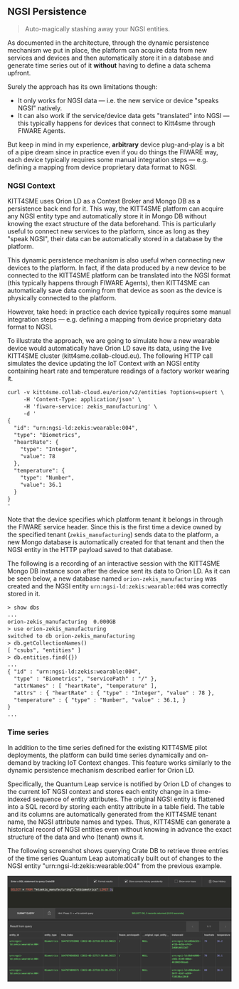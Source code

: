 NGSI Persistence
----------------
> Auto-magically stashing away your NGSI entities.

As documented in the architecture, through the dynamic persistence
mechanism we put in place, the platform can acquire data from new
services and devices and then automatically store it in a database
and generate time series out of it **without** having to define a
data schema upfront.

Surely the approach has its own limitations though: 

* It only works for NGSI data — i.e. the new service or device
  "speaks NGSI" natively.
* It can also work if the service/device data gets "translated"
  into NGSI — this typically happens for devices that connect to
  Kitt4sme through FIWARE Agents.
  
But keep in mind in my experience, **arbitrary** device plug-and-play
is a bit of a pipe dream since in practice even if you do things the
FIWARE way, each device typically requires some manual integration
steps — e.g. defining a mapping from device proprietary data format
to NGSI.


### NGSI Context

KITT4SME uses Orion LD as a Context Broker and Mongo DB as a persistence
back end for it. This way, the KITT4SME platform can acquire any NGSI
entity type and automatically store it in Mongo DB without knowing the
exact structure of the data beforehand. This is particularly useful
to connect new services to the platform, since as long as they "speak
NGSI", their data can be automatically stored in a database by the
platform.

This dynamic persistence mechanism is also useful when connecting new
devices to the platform. In fact, if the data produced by a new device
to be connected to the KITT4SME platform can be translated into the NGSI
format (this typically happens through FIWARE Agents), then KITT4SME
can automatically save data coming from that device as soon as the
device is physically connected to the platform.

However, take heed: in practice each device typically requires some
manual integration steps — e.g. defining a mapping from device proprietary
data format to NGSI.

To illustrate the approach, we are going to simulate how a new wearable
device would automatically have Orion LD save its data, using the live
KITT4SME cluster (kitt4sme.collab-cloud.eu). The following HTTP call
simulates the device updating the IoT Context with an NGSI entity
containing heart rate and temperature readings of a factory worker
wearing it.

```console
curl -v kitt4sme.collab-cloud.eu/orion/v2/entities ?options=upsert \
     -H 'Content-Type: application/json' \
     -H 'fiware-service: zekis_manufacturing' \
     -d '
{
  "id": "urn:ngsi-ld:zekis:wearable:004",
  "type": "Biometrics",
  "heartRate": {
    "type": "Integer",
    "value": 78
  },
  "temperature": {
    "type": "Number",
    "value": 36.1
  }
}
'
```

Note that the device specifies which platform tenant it belongs in
through the FIWARE service header. Since this is the first time a
device owned by the specified tenant (`zekis_manufacturing`) sends
data to the platform, a new Mongo database is automatically created
for that tenant and then the NGSI entity in the HTTP payload saved
to that database.

The following is a recording of an interactive session with the KITT4SME
Mongo DB instance soon after the device sent its data to Orion LD.
As it can be seen below, a new database named `orion-zekis_manufacturing`
was created and the NGSI entity `urn:ngsi-ld:zekis:wearable:004` was
correctly stored in it.

```console
> show dbs
...
orion-zekis_manufacturing  0.000GB
> use orion-zekis_manufacturing
switched to db orion-zekis_manufacturing
> db.getCollectionNames()
[ "csubs", "entities" ]
> db.entities.find({})
...
{ "id" : "urn:ngsi-ld:zekis:wearable:004", 
  "type" : "Biometrics", "servicePath" : "/" }, 
  "attrNames" : [ "heartRate", "temperature" ],
  "attrs" : { "heartRate" : { "type" : "Integer", "value" : 78 },
  "temperature" : { "type" : "Number", "value" : 36.1, } 
}
...
```


### Time series

In addition to the time series defined for the existing KITT4SME pilot
deployments, the platform can build time series dynamically and on-demand
by tracking IoT Context changes. This feature works similarly to the
dynamic persistence mechanism described earlier for Orion LD.

Specifically, the Quantum Leap service is notified by Orion LD of
changes to the current IoT NGSI context and stores each entity change
in a time-indexed sequence of entity attributes. The original NGSI
entity is flattened into a SQL record by storing each entity attribute
in a table field. The table and its columns are automatically generated
from the KITT4SME tenant name, the NGSI attribute names and types.
Thus, KITT4SME can generate a historical record of NGSI entities even
without knowing in advance the exact structure of the data and who
(tenant) owns it.

The following screenshot shows querying Crate DB to retrieve three
entries of the time series Quantum Leap automatically built out of
changes to the NGSI entity "urn:ngsi-ld:zekis:wearable:004" from the
previous example.

![Querying the time series in Crate DB.][query]




[query]: ./crate-ql-ts-query.png

